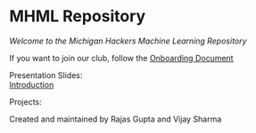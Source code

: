 # MHML Repository
*Welcome to the Michigan Hackers Machine Learning Repository*

If you want to join our club, follow the [Onboarding Document](Onboarding%20Doc.pdf)

Presentation Slides:   
[Introduction](./Presentations/Meeting%2001%20Slides.pptx)  

Projects:   


Created and maintained by Rajas Gupta and Vijay Sharma
